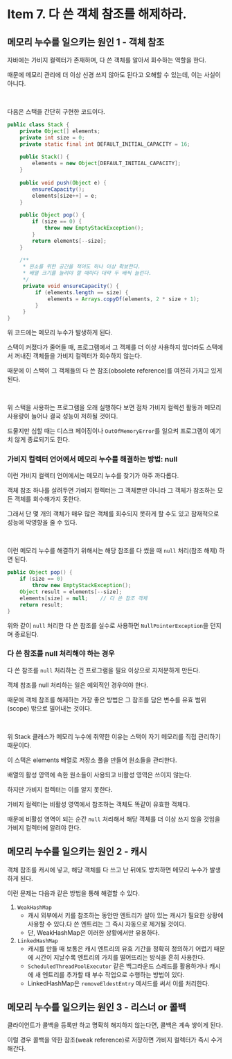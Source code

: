 # Item 7. 다 쓴 객체 참조를 해제하라.
## 메모리 누수를 일으키는 원인 1 - 객체 참조

자바에는 가비지 컬렉터가 존재하며, 다 쓴 객체를 알아서 회수하는 역할을 한다.

때문에 메모리 관리에 더 이상 신경 쓰지 않아도 된다고 오해할 수 있는데, 이는 사실이 아니다.

<br>

다음은 스택을 간단히 구현한 코드이다.

```java
public class Stack {
	private Object[] elements;
	private int size = 0;
	private static final int DEFAULT_INITIAL_CAPACITY = 16;
	
	public Stack() {
		elements = new Object[DEFAULT_INITIAL_CAPACITY];
	}
	
	public void push(Object e) {
		ensureCapacity();
		elements[size++] = e;
	}
	
	public Object pop() {
		if (size == 0) {
			throw new EmptyStackException();
		}
		return elements[--size];
	}
	
	/**
	 * 원소를 위한 공간을 적어도 하나 이상 확보한다.
	 * 배열 크기를 늘려야 할 때마다 대략 두 배씩 늘린다.
	 */
	 private void ensureCapacity() {
		 if (elements.length == size) {
			 elements = Arrays.copyOf(elements, 2 * size + 1);
		 }
	 }
}
```

위 코드에는 메모리 누수가 발생하게 된다. 

스택이 커졌다가 줄어들 때, 프로그램에서 그 객체를 더 이상 사용하지 않더라도 스택에서 꺼내진 객체들을 가비지 컬렉터가 회수하지 않는다.

때문에 이 스택이 그 객체들의 다 쓴 참조(obsolete reference)를 여전히 가지고 있게 된다.

<br>

위 스택을 사용하는 프로그램을 오래 실행하다 보면 점차 가비지 컬렉션 활동과 메모리 사용량이 늘어나 결국 성능이 저하될 것이다.

드물지만 심할 때는 디스크 페이징이나 `OutOfMemoryError`를 일으켜 프로그램이 예기치 않게 종료되기도 한다.

### 가비지 컬렉터 언어에서 메모리 누수를 해결하는 방법: null

이런 가비지 컬렉터 언어에서는 메모리 누수를 찾기가 아주 까다롭다.

객체 참조 하나를 살려두면 가비지 컬렉터는 그 객체뿐만 아니라 그 객체가 참조하는 모든 객체를 회수해가지 못한다.

그래서 단 몇 개의 객체가 매우 많은 객체를 회수되지 못하게 할 수도 있고 잠재적으로 성능에 악영향을 줄 수 있다.

<br>

이런 메모리 누수를 해결하기 위해서는 해당 참조를 다 썼을 때 `null` 처리(참조 해제) 하면 된다.

```java
public Object pop() {
	if (size == 0)
		throw new EmptyStackException();
	Object result = elements[--size];
	elements[size] = null;    // 다 쓴 참조 객체
	return result;
}
```

위와 같이 `null` 처리한 다 쓴 참조를 실수로 사용하면 `NullPointerException`을 던지며 종료된다.

### 다 쓴 참조를 null 처리해야 하는 경우

다 쓴 참조를 `null` 처리하는 건 프로그램을 필요 이상으로 지저분하게 만든다.

객체 참조를 null 처리하는 일은 예외적인 경우여야 한다.

때문에 객체 참조를 해제하는 가장 좋은 방법은 그 참조를 담은 변수를 유효 범위(scope) 밖으로 밀어내는 것이다.

<br>

위 Stack 클래스가 메모리 누수에 취약한 이유는 스택이 자기 메모리를 직접 관리하기 때문이다.

이 스택은 elements 배열로 저장소 풀을 만들어 원소들을 관리한다.

배열의 활성 영역에 속한 원소들이 사용되고 비활성 영역은 쓰이지 않는다. 

하지만 가비지 컬렉터는 이를 알지 못한다.

가비지 컬렉터는 비활성 영역에서 참조하는 객체도 똑같이 유효한 객체다.

때문에 비활성 영역이 되는 순간 `null` 처리해서 해당 객체를 더 이상 쓰지 않을 것임을 가비지 컬렉터에 알려야 한다.

## 메모리 누수를 일으키는 원인 2 - 캐시

객체 참조를 캐시에 넣고, 해당 객체를 다 쓰고 난 뒤에도 방치하면 메모리 누수가 발생하게 된다.

이런 문제는 다음과 같은 방법을 통해 해결할 수 있다.

1. `WeakHashMap`
    - 캐시 외부에서 키를 참조하는 동안만 엔트리가 살아 있는 캐시가 필요한 상황에 사용할 수 있다.다 쓴 엔트리는 그 즉시 자동으로 제거될 것이다.
    - 단, WeakHashMap은 이러한 상황에서만 유용하다.
2. `LinkedHashMap`
    - 캐시를 만들 때 보통은 캐시 엔트리의 유효 기간을 정확히 정의하기 어렵기 때문에 시간이 지날수록 엔트리의 가치를 떨어뜨리는 방식을 흔히 사용한다.
    - `ScheduledThreadPoolExecutor` 같은 백그라운드 스레드를 활용하거나 캐시에 새 엔트리를 추가할 때 부수 작업으로 수행하는 방법이 있다.
    - LinkedHashMap은 `removeEldestEntry` 메서드를 써서 이를 처리한다.

## 메모리 누수를 일으키는 원인 3 - 리스너 or 콜백

클라이언트가 콜백을 등록만 하고 명확히 해지하지 않는다면, 콜백은 계속 쌓이게 된다.

이럴 경우 콜백을 약한 참조(weak reference)로 저장하면 가비지 컬렉터가 즉시 수거해간다.